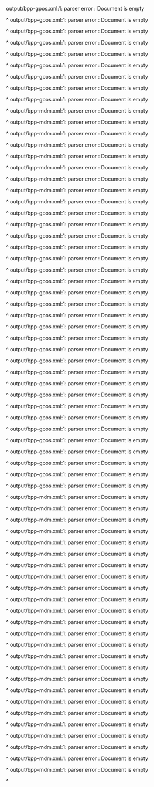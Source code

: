 output/bpp-gpos.xml:1: parser error : Document is empty

^
output/bpp-gpos.xml:1: parser error : Document is empty

^
output/bpp-gpos.xml:1: parser error : Document is empty

^
output/bpp-gpos.xml:1: parser error : Document is empty

^
output/bpp-gpos.xml:1: parser error : Document is empty

^
output/bpp-gpos.xml:1: parser error : Document is empty

^
output/bpp-gpos.xml:1: parser error : Document is empty

^
output/bpp-gpos.xml:1: parser error : Document is empty

^
output/bpp-gpos.xml:1: parser error : Document is empty

^
output/bpp-mdm.xml:1: parser error : Document is empty

^
output/bpp-mdm.xml:1: parser error : Document is empty

^
output/bpp-mdm.xml:1: parser error : Document is empty

^
output/bpp-mdm.xml:1: parser error : Document is empty

^
output/bpp-mdm.xml:1: parser error : Document is empty

^
output/bpp-mdm.xml:1: parser error : Document is empty

^
output/bpp-mdm.xml:1: parser error : Document is empty

^
output/bpp-mdm.xml:1: parser error : Document is empty

^
output/bpp-mdm.xml:1: parser error : Document is empty

^
output/bpp-gpos.xml:1: parser error : Document is empty

^
output/bpp-gpos.xml:1: parser error : Document is empty

^
output/bpp-gpos.xml:1: parser error : Document is empty

^
output/bpp-gpos.xml:1: parser error : Document is empty

^
output/bpp-gpos.xml:1: parser error : Document is empty

^
output/bpp-gpos.xml:1: parser error : Document is empty

^
output/bpp-gpos.xml:1: parser error : Document is empty

^
output/bpp-gpos.xml:1: parser error : Document is empty

^
output/bpp-gpos.xml:1: parser error : Document is empty

^
output/bpp-gpos.xml:1: parser error : Document is empty

^
output/bpp-gpos.xml:1: parser error : Document is empty

^
output/bpp-gpos.xml:1: parser error : Document is empty

^
output/bpp-gpos.xml:1: parser error : Document is empty

^
output/bpp-gpos.xml:1: parser error : Document is empty

^
output/bpp-gpos.xml:1: parser error : Document is empty

^
output/bpp-gpos.xml:1: parser error : Document is empty

^
output/bpp-gpos.xml:1: parser error : Document is empty

^
output/bpp-gpos.xml:1: parser error : Document is empty

^
output/bpp-gpos.xml:1: parser error : Document is empty

^
output/bpp-gpos.xml:1: parser error : Document is empty

^
output/bpp-gpos.xml:1: parser error : Document is empty

^
output/bpp-gpos.xml:1: parser error : Document is empty

^
output/bpp-gpos.xml:1: parser error : Document is empty

^
output/bpp-gpos.xml:1: parser error : Document is empty

^
output/bpp-gpos.xml:1: parser error : Document is empty

^
output/bpp-mdm.xml:1: parser error : Document is empty

^
output/bpp-mdm.xml:1: parser error : Document is empty

^
output/bpp-mdm.xml:1: parser error : Document is empty

^
output/bpp-mdm.xml:1: parser error : Document is empty

^
output/bpp-mdm.xml:1: parser error : Document is empty

^
output/bpp-mdm.xml:1: parser error : Document is empty

^
output/bpp-mdm.xml:1: parser error : Document is empty

^
output/bpp-mdm.xml:1: parser error : Document is empty

^
output/bpp-mdm.xml:1: parser error : Document is empty

^
output/bpp-mdm.xml:1: parser error : Document is empty

^
output/bpp-mdm.xml:1: parser error : Document is empty

^
output/bpp-mdm.xml:1: parser error : Document is empty

^
output/bpp-mdm.xml:1: parser error : Document is empty

^
output/bpp-mdm.xml:1: parser error : Document is empty

^
output/bpp-mdm.xml:1: parser error : Document is empty

^
output/bpp-mdm.xml:1: parser error : Document is empty

^
output/bpp-mdm.xml:1: parser error : Document is empty

^
output/bpp-mdm.xml:1: parser error : Document is empty

^
output/bpp-mdm.xml:1: parser error : Document is empty

^
output/bpp-mdm.xml:1: parser error : Document is empty

^
output/bpp-mdm.xml:1: parser error : Document is empty

^
output/bpp-mdm.xml:1: parser error : Document is empty

^
output/bpp-mdm.xml:1: parser error : Document is empty

^
output/bpp-mdm.xml:1: parser error : Document is empty

^
output/bpp-mdm.xml:1: parser error : Document is empty

^
